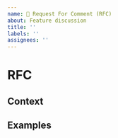 ```yaml
---
name: 💬 Request For Comment (RFC)
about: Feature discussion
title: ''
labels: ''
assignees: ''
---
```

<!-- Thanks for filing an issue 😄 !
Before you submit, please read the following:
search open/closed issues before submitting since someone might have asked the same thing before! -->


# RFC
<!--- Provide a detailed summary of the issue here. -->

## Context
<!--- How has this issue affected you? What are you trying to accomplish? -->
<!--- Providing context helps us come up with a solution that is most useful in the real world. -->

## Examples
<!-- Examples help us understand the requested feature better. -->


<!-- By the way, thank you **very** much
     for contributing to Contrast-Finder! -->
